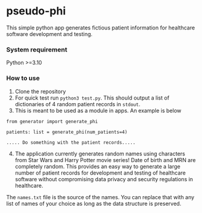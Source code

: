 # pseudo-phi
This simple python app generates fictious patient information for healthcare software development and testing.

### System requirement
Python >=3.10

### How to use
1. Clone the repository
2. For quick test run `python3 test.py`. This should output a list of dictionaries of 4 random patient records in `stdout`.
3. This is meant to be used as a module in apps. An example is below

```
from generator import generate_phi

patients: list = generate_phi(num_patients=4)

..... Do something with the patient records..... 

``` 
4. The application currently generates random names using characters from Star Wars and Harry Potter movie series! Date of birth and MRN are completely random. This provides an easy way to generate a large number of patient records for development and testing of healthcare software without compromising data privacy and security regulations in healthcare.

The `names.txt` file is the source of the names. You can replace that with any list of names of your choice as long as the data structure is preserved.